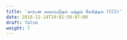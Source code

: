 ```yaml
---
title: 'கார்பன் கவரப்படுதல் மற்றும் சேமித்தல் (CCS)'
date: 2018-11-14T19:02:50-07:00
draft: false
weight: 7
---
```

